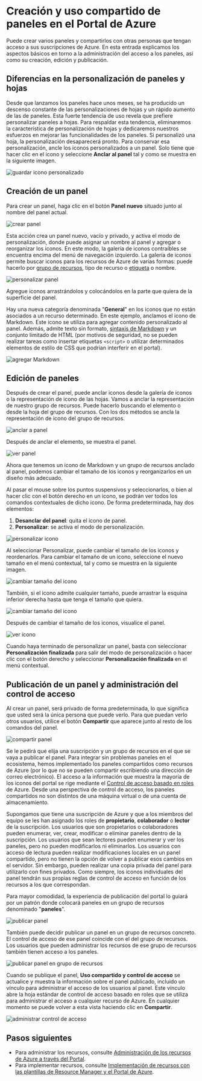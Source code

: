 <properties
   pageTitle="Paneles del Portal de Azure | Microsoft Azure"
   description="En este artículo se explica cómo crear y editar paneles en el Portal de Azure."
   services="azure-portal"
   documentationCenter=""
   authors="sewatson"
   manager="timlt"
   editor="tysonn"/>

<tags
   ms.service="multiple"
   ms.devlang="NA"
   ms.topic="article"
   ms.tgt_pltfrm="NA"
   ms.workload="na"
   ms.date="09/06/2016"
   ms.author="sewatson"/>

# Creación y uso compartido de paneles en el Portal de Azure

Puede crear varios paneles y compartirlos con otras personas que tengan acceso a sus suscripciones de Azure. En esta entrada explicamos los aspectos básicos en torno a la administración del acceso a los paneles, así como su creación, edición y publicación.

## Diferencias en la personalización de paneles y hojas

Desde que lanzamos los paneles hace unos meses, se ha producido un descenso constante de las personalizaciones de hojas y un rápido aumento de las de paneles. Esta fuerte tendencia de uso revela que prefiere personalizar paneles a hojas. Para respaldar esta tendencia, eliminaremos la característica de personalización de hojas y dedicaremos nuestros esfuerzos en mejorar las funcionalidades de los paneles. Si personalizó una hoja, la personalización desaparecerá pronto. Para conservar esa personalización, ancle los iconos personalizados a un panel. Solo tiene que hacer clic en el icono y seleccione **Anclar al panel** tal y como se muestra en la siguiente imagen.

![guardar icono personalizado](./media/azure-portal-dashboards/save-customization.png)

## Creación de un panel

Para crear un panel, haga clic en el botón **Panel nuevo** situado junto al nombre del panel actual.

![crear panel](./media/azure-portal-dashboards/new-dashboard.png)

Esta acción crea un panel nuevo, vacío y privado, y activa el modo de personalización, donde puede asignar un nombre al panel y agregar o reorganizar los iconos. En este modo, la galería de iconos contraíbles se encuentra encima del menú de navegación izquierdo. La galería de iconos permite buscar iconos para los recursos de Azure de varias formas: puede hacerlo por [grupo de recursos](../resource-group-overview.md#resource-groups), tipo de recurso o [etiqueta](../resource-group-using-tags.md) o nombre.

![personalizar panel](./media/azure-portal-dashboards/customize-dashboard.png)

Agregue iconos arrastrándolos y colocándolos en la parte que quiera de la superficie del panel.

Hay una nueva categoría denominada "**General**" en los iconos que no están asociados a un recurso determinado. En este ejemplo, anclamos el icono de Markdown. Este icono se utiliza para agregar contenido personalizado al panel. Además, admite texto sin formato, [sintaxis de Markdown](https://daringfireball.net/projects/markdown/syntax) y un conjunto limitado de HTML (por motivos de seguridad, no se pueden realizar tareas como insertar etiquetas `<script>` o utilizar determinados elementos de estilo de CSS que podrían interferir en el portal).

![agregar Markdown](./media/azure-portal-dashboards/add-markdown.png)

## Edición de paneles

Después de crear el panel, puede anclar iconos desde la galería de iconos o la representación de icono de las hojas. Vamos a anclar la representación de nuestro grupo de recursos. Puede hacerlo buscando el elemento o desde la hoja del grupo de recursos. Con los dos métodos se ancla la representación de icono del grupo de recursos.

![anclar a panel](./media/azure-portal-dashboards/pin-to-dashboard.png)

Después de anclar el elemento, se muestra el panel.

![ver panel](./media/azure-portal-dashboards/view-dashboard.png)

Ahora que tenemos un icono de Markdown y un grupo de recursos anclado al panel, podemos cambiar el tamaño de los iconos y reorganizarlos en un diseño más adecuado.

Al pasar el mouse sobre los puntos suspensivos y seleccionarlos, o bien al hacer clic con el botón derecho en un icono, se podrán ver todos los comandos contextuales de dicho icono. De forma predeterminada, hay dos elementos:

1. **Desanclar del panel**: quita el icono de panel.
2.	**Personalizar**: se activa el modo de personalización.

![personalizar icono](./media/azure-portal-dashboards/customize-tile.png)

Al seleccionar Personalizar, puede cambiar el tamaño de los iconos y reordenarlos. Para cambiar el tamaño de un icono, seleccione el nuevo tamaño en el menú contextual, tal y como se muestra en la siguiente imagen.

![cambiar tamaño del icono](./media/azure-portal-dashboards/resize-tile.png)

También, si el icono admite cualquier tamaño, puede arrastrar la esquina inferior derecha hasta que tenga el tamaño que quiera.

![cambiar tamaño del icono](./media/azure-portal-dashboards/resize-corner.png)

Después de cambiar el tamaño de los iconos, visualice el panel.

![ver icono](./media/azure-portal-dashboards/view-tile.png)

Cuando haya terminado de personalizar un panel, basta con seleccionar **Personalización finalizada** para salir del modo de personalización o hacer clic con el botón derecho y seleccionar **Personalización finalizada** en el menú contextual.

## Publicación de un panel y administración del control de acceso

Al crear un panel, será privado de forma predeterminada, lo que significa que usted será la única persona que puede verlo. Para que puedan verlo otros usuarios, utilice el botón **Compartir** que aparece junto al resto de los comandos del panel.

![compartir panel](./media/azure-portal-dashboards/share-dashboard.png)

Se le pedirá que elija una suscripción y un grupo de recursos en el que se vaya a publicar el panel. Para integrar sin problemas paneles en el ecosistema, hemos implementado los paneles compartidos como recursos de Azure (por lo que no se pueden compartir escribiendo una dirección de correo electrónico). El acceso a la información que muestra la mayoría de los iconos del portal se rige mediante el [Control de acceso basado en roles](../active-directory/role-based-access-control-configure.md) de Azure. Desde una perspectiva de control de acceso, los paneles compartidos no son distintos de una máquina virtual o de una cuenta de almacenamiento.

Supongamos que tiene una suscripción de Azure y que a los miembros del equipo se les han asignado los roles de **propietario**, **colaborador** o **lector** de la suscripción. Los usuarios que son propietarios o colaboradores pueden enumerar, ver, crear, modificar o eliminar paneles dentro de la suscripción. Los usuarios que sean lectores pueden enumerar y ver los paneles, pero no pueden modificarlos ni eliminarlos. Los usuarios con acceso de lectura pueden realizar modificaciones locales en un panel compartido, pero no tienen la opción de volver a publicar esos cambios en el servidor. Sin embargo, pueden realizar una copia privada del panel para utilizarlo con fines privados. Como siempre, los iconos individuales del panel tendrán sus propias reglas de control de acceso en función de los recursos a los que correspondan.

Para mayor comodidad, la experiencia de publicación del portal lo guiará por un patrón donde colocará paneles en un grupo de recursos denominado "**paneles**".

![publicar panel](./media/azure-portal-dashboards/publish-dashboard.png)

También puede decidir publicar un panel en un grupo de recursos concreto. El control de acceso de ese panel coincide con el del grupo de recursos. Los usuarios que pueden administrar los recursos de ese grupo de recursos también tienen acceso a los paneles.

![publicar panel en grupo de recursos](./media/azure-portal-dashboards/publish-to-resource-group.png)

Cuando se publique el panel, **Uso compartido y control de acceso** se actualice y muestra la información sobre el panel publicado, incluido un vínculo para administrar el acceso de los usuarios al panel. Este vínculo abre la hoja estándar de control de acceso basado en roles que se utiliza para administrar el acceso a cualquier recurso de Azure. En cualquier momento se puede volver a esta vista haciendo clic en **Compartir**.

![administrar control de acceso](./media/azure-portal-dashboards/manage-access.png)

## Pasos siguientes

- Para administrar los recursos, consulte [Administración de los recursos de Azure a través del Portal](resource-group-portal.md).
- Para implementar recursos, consulte [Implementación de recursos con las plantillas de Resource Manager y el Portal de Azure](../resource-group-template-deploy-portal.md).

<!---HONumber=AcomDC_0907_2016-->